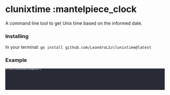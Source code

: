 # clunixtime :mantelpiece_clock
A command line tool to get Unix time based on the informed date.

### Installing
In your terminal: `go install github.com/LeandroLS/clunixtime@latest`

### Example
![](clunixtimegif.gif)